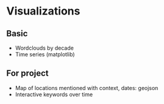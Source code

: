 # Visualizations

## Basic
- Wordclouds by decade 
- Time series (matplotlib)

## For project
- Map of locations mentioned with context, dates: geojson
- Interactive keywords over time